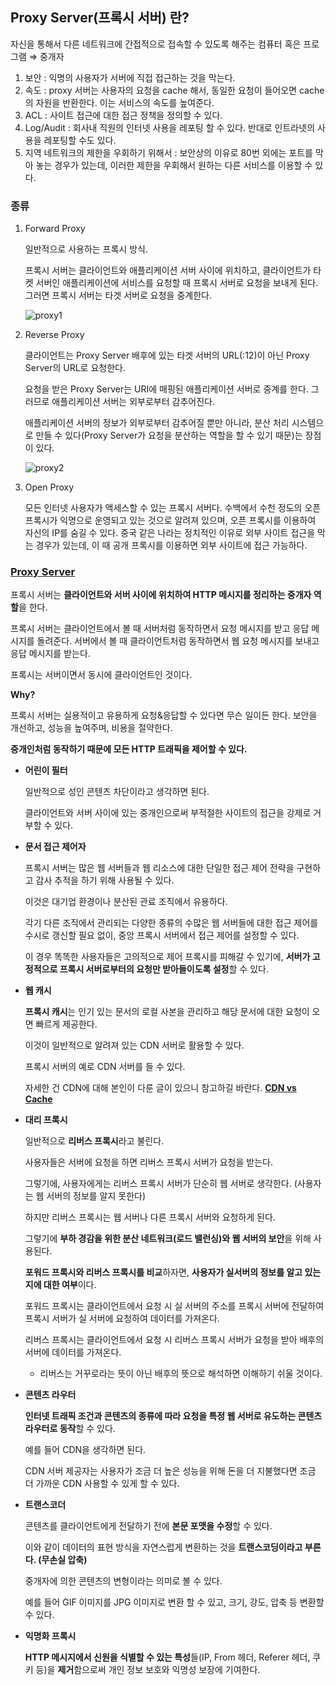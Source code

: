 ## Proxy Server(프록시 서버) 란?

자신을 통해서 다른 네트워크에 간접적으로 접속할 수 있도록 해주는 컴퓨터 혹은 프로그램 ⇒ 중개자

1. 보안 : 익명의 사용자가 서버에 직접 접근하는 것을 막는다.
2. 속도 : proxy 서버는 사용자의 요청을 cache 해서, 동일한 요청이 들어오면 cache의 자원을 반환한다. 이는 서비스의 속도를 높여준다.
3. ACL : 사이트 접근에 대한 접근 정책을 정의할 수 있다.
4. Log/Audit : 회사내 직원의 인터넷 사용을 레포팅 할 수 있다. 반대로 인트라넷의 사용을 레포팅할 수도 있다.
5. 지역 네트워크의 제한을 우회하기 위해서 : 보안상의 이유로 80번 외에는 포트를 막아 놓는 경우가 있는데, 이러한 제한을 우회해서 원하는 다른 서비스를 이용할 수 있다.

### 종류

1. Forward Proxy

    일반적으로 사용하는 프록시 방식.

    프록시 서버는 클라이언트와 애플리케이션 서버 사이에 위치하고, 클라이언트가 타켓 서버인 애플리케이션에 서비스를 요청할 때 프록시 서버로 요청을 보내게 된다. 그러면 프록시 서버는 타겟 서버로 요청을 중계한다.

    ![proxy1](https://user-images.githubusercontent.com/37951612/77852497-f649c500-7219-11ea-8955-7716ae0323a9.png)

2. Reverse Proxy

    클라이언트는 Proxy Server 배후에 있는 타겟 서버의 URL(:12)이 아닌 Proxy Server의 URL로 요청한다.

    요청을 받은 Proxy Server는 URI에 매핑된 애플리케이션 서버로 중계를 한다. 그러므로 애플리케이션 서버는 외부로부터 감추어진다.

    애플리케이션 서버의 정보가 외부로부터 감추어질 뿐만 아니라, 분산 처리 시스템으로 만들 수 있다(Proxy Server가 요청을 분산하는 역할을 할 수 있기 때문)는 장점이 있다.

    ![proxy2](https://user-images.githubusercontent.com/37951612/77852499-f77af200-7219-11ea-9181-f62883b2698c.png)

3. Open Proxy

    모든 인터넷 사용자가 액세스할 수 있는 프록시 서버다. 수백에서 수천 정도의 오픈 프록시가 익명으로 운영되고 있는 것으로 알려져 있으며, 오픈 프록시를 이용하여 자신의 IP를 숨길 수 있다. 중국 같은 나라는 정치적인 이유로 외부 사이트 접근을 막는 경우가 있는데, 이 때 공개 프록시를 이용하면 외부 사이트에 접근 가능하다.

### [Proxy Server](https://mygumi.tistory.com/146?category=687801)

프록시 서버는 **클라이언트와 서버 사이에 위치하여 HTTP 메시지를 정리하는 중개자 역할**을 한다.

프록시 서버는 클라이언트에서 볼 때 서버처럼 동작하면서 요청 메시지를 받고 응답 메시지를 돌려준다. 서버에서 볼 때 클라이언트처럼 동작하면서 웹 요청 메시지를 보내고 응답 메시지를 받는다.

프록시는 서버이면서 동시에 클라이언트인 것이다.

**Why?**

프록시 서버는 실용적이고 유용하게 요청&응답할 수 있다면 무슨 일이든 한다. 보안을 개선하고, 성능을 높여주며, 비용을 절약한다.

**중개인처럼 동작하기 때문에 모든 HTTP 트래픽을 제어할 수 있다.**

- **어린이 필터**

    일반적으로 성인 콘텐츠 차단이라고 생각하면 된다.

    클라이언트와 서버 사이에 있는 중개인으로써 부적절한 사이트의 접근을 강제로 거부할 수 있다.

- **문서 접근 제어자**

    프록시 서버는 많은 웹 서버들과 웹 리소스에 대한 단일한 접근 제어 전략을 구현하고 감사 추적을 하기 위해 사용될 수 있다.

    이것은 대기업 환경이나 분산된 관료 조직에서 유용하다.

    각기 다른 조직에서 관리되는 다양한 종류의 수많은 웹 서버들에 대한 접근 제어를 수시로 갱신할 필요 없이, 중앙 프록시 서버에서 접근 제어를 설정할 수 있다.

    이 경우 똑똑한 사용자들은 고의적으로 제어 프록시를 피해갈 수 있기에, **서버가 고정적으로 프록시 서버로부터의 요청만 받아들이도록 설정**할 수 있다.

- **웹 캐시**

    **프록시 캐시**는 인기 있는 문서의 로컬 사본을 관리하고 해당 문서에 대한 요청이 오면 빠르게 제공한다.

    이것이 일반적으로 알려져 있는 CDN 서버로 활용할 수 있다.

    프록시 서버의 예로 CDN 서버를 들 수 있다.

    자세한 건 CDN에 대해 본인이 다룬 글이 있으니 참고하길 바란다. **[CDN vs Cache](http://mygumi.tistory.com/67)**

- **대리 프록시**

    일반적으로 **리버스 프록시**라고 불린다.

    사용자들은 서버에 요청을 하면 리버스 프록시 서버가 요청을 받는다.

    그렇기에, 사용자에게는 리버스 프록시 서버가 단순히 웹 서버로 생각한다. (사용자는 웹 서버의 정보를 알지 못한다)

    하지만 리버스 프록시는 웹 서버나 다른 프록시 서버와 요청하게 된다.

    그렇기에 **부하 경감을 위한 분산 네트워크(로드 밸런싱)와 웹 서버의 보안**을 위해 사용된다.

    **포워드 프록시와 리버스 프록시를 비교**하자면, **사용자가 실서버의 정보를 알고 있는지에 대한 여부**이다.

    포워드 프록시는 클라이언트에서 요청 시 실 서버의 주소를 프록시 서버에 전달하여 프록시 서버가 실 서버에 요청하여 데이터를 가져온다.

    리버스 프록시는 클라이언트에서 요청 시 리버스 프록시 서버가 요청을 받아 배후의 서버에 데이터를 가져온다.

    * 리버스는 거꾸로라는 뜻이 아닌 배후의 뜻으로 해석하면 이해하기 쉬울 것이다.

- **콘텐츠 라우터**

    **인터넷 트래픽 조건과 콘텐츠의 종류에 따라 요청을 특정 웹 서버로 유도하는 콘텐츠 라우터로 동작**할 수 있다.

    예를 들어 CDN을 생각하면 된다.

    CDN 서버 제공자는 사용자가 조금 더 높은 성능을 위해 돈을 더 지불했다면 조금 더 가까운 CDN 사용할 수 있게 할 수 있다.

- **트랜스코더**

    콘텐츠를 클라이언트에게 전달하기 전에 **본문 포맷을 수정**할 수 있다.

    이와 같이 데이터의 표현 방식을 자연스럽게 변환하는 것을 **트랜스코딩이라고 부른다. (무손실 압축)**

    중개자에 의한 콘텐츠의 변형이라는 의미로 볼 수 있다.

    예를 들어 GIF 이미지를 JPG 이미지로 변환 할 수 있고, 크기, 강도, 압축 등 변환할 수 있다.

- **익명화 프록시**

    **HTTP 메시지에서 신원을 식별할 수 있는 특성**들(IP, From 헤더, Referer 헤더, 쿠키 등)을 **제거**함으로써 개인 정보 보호와 익명성 보장에 기여한다.
